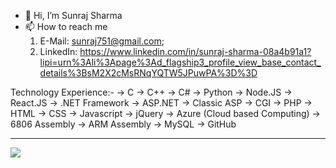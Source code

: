 - 👋 Hi, I’m Sunraj Sharma
- 📫 How to reach me 
  1. E-Mail: sunraj751@gmail.com; 
  2. LinkedIn: https://www.linkedin.com/in/sunraj-sharma-08a4b91a1?lipi=urn%3Ali%3Apage%3Ad_flagship3_profile_view_base_contact_details%3BsM2X2cMsRNqYQTW5JPuwPA%3D%3D 

Technology Experience:-
-> C
-> C++
-> C#
-> Python
-> Node.JS
-> React.JS
-> .NET Framework
-> ASP.NET
-> Classic ASP
-> CGI
-> PHP
-> HTML
-> CSS
-> Javascript
-> jQuery
-> Azure (Cloud based Computing)
-> 6806 Assembly
-> ARM Assembly
-> MySQL
-> GitHub
<hr>

<img align="center" src="https://github-readme-stats.vercel.app/api?username=bburton0334&show_icons=true&count_private=true&theme=dark">
